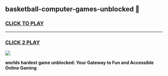 
## basketball-computer-games-unblocked 👋
<h3>
<a href="https://premium.freeplayer.one?title=basketball-computer-games-unblocked&ref=14F">CLICK TO PLAY</a></h3>
<hr>

<h3>
<a href="https://premium.freeplayer.one?title=basketball-computer-games-unblocked&ref=14F">CLICK 2 PLAY</a>
  
</h3>

<a href="https://premium.freeplayer.one?title=basketball-computer-games-unblocked&ref=12F/"><img src="https://clearcache.store/games.png"></a>


**worlds hardest game unblocked: Your Gateway to Fun and Accessible Online Gaming**
